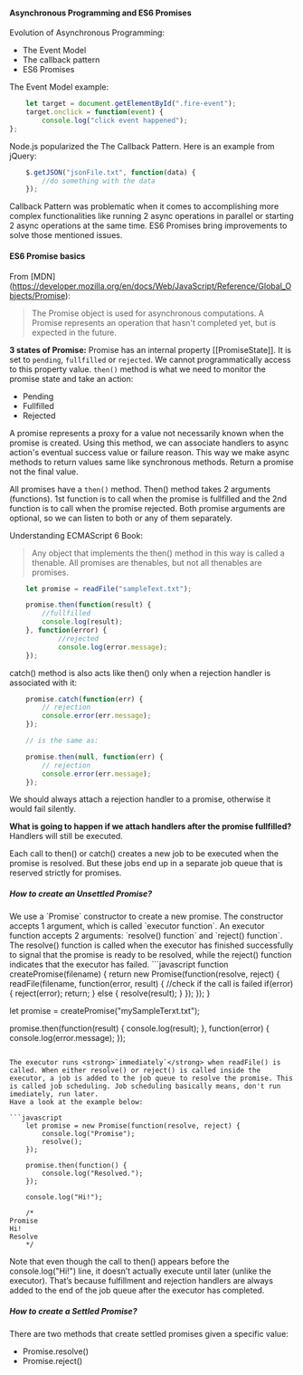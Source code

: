 <h4>Asynchronous Programming and ES6 Promises</h4>

Evolution of Asynchronous Programming:
- The Event Model
- The callback pattern
- ES6 Promises

The Event Model example:
```javascript
	let target = document.getElementById(".fire-event");
	target.onclick = function(event) {
  		console.log("click event happened");
};
```

Node.js popularized the The Callback Pattern. Here is an example from jQuery:
```javascript
	$.getJSON("jsonFile.txt", function(data) {
  		//do something with the data
	});
```
Callback Pattern was problematic when it comes to accomplishing more complex functionalities like running 2 async operations in parallel or starting 2 async operations at the same time. ES6 Promises bring improvements to solve those mentioned issues.

<h4>ES6 Promise basics</h4>

From [MDN] (https://developer.mozilla.org/en/docs/Web/JavaScript/Reference/Global_Objects/Promise):
> The Promise object is used for asynchronous computations. A Promise represents an operation that hasn't completed yet, but is expected in the future.

<strong>3 states of Promise:</strong> Promise has an internal property [[PromiseState]]. It is set to `pending`, `fullfilled` or `rejected`. We cannot programmatically access to this property value. `then()` method is what we need to monitor the promise state and take an action:
- Pending
- Fullfilled
- Rejected

A promise represents a proxy for a value not necessarily known when the promise is created. Using this method, we can associate handlers to async action's eventual success value or failure reason. This way we make async methods to return values same like synchronous methods. Return a promise not the final value.

All promises have a `then()` method. Then() method takes 2 arguments (functions). 1st function is to call when the promise is fullfilled and the 2nd function is to call when the promise rejected. Both promise arguments are optional, so we can listen to both or any of them separately.

Understanding ECMAScript 6 Book:
> Any object that implements the then() method in this way is called a thenable. All promises are thenables, but not all thenables are promises.

```javascript
	let promise = readFile("sampleText.txt");

	promise.then(function(result) {
  		//fullfilled
  		console.log(result);
	}, function(error) {
  			//rejected
  			console.log(error.message);
	});
```
catch() method is also acts like then() only when a rejection handler is associated with it:
```javascript
	promise.catch(function(err) {
    	// rejection
    	console.error(err.message);
	});

	// is the same as:

	promise.then(null, function(err) {
    	// rejection
    	console.error(err.message);
	});
```

We should always attach a rejection handler to a promise, otherwise it would fail silently.

<strong>What is going to happen if we attach handlers after the promise fullfilled?</strong>
Handlers will still be executed.

Each call to then() or catch() creates a new job to be executed when the promise is resolved. But these jobs end up in a separate job queue that is reserved strictly for promises.

<h5>How to create an Unsettled Promise?</h5>
We use a `Promise` constructor to create a new promise. The constructor accepts 1 argument, which is called `executor function`. An executor function accepts 2 arguments: `resolve() function` and `reject() function`. The resolve() function is called when the executor has finished successfully to signal that the promise is ready to be resolved, while the reject() function indicates that the executor has failed.
```javascript
	function createPromise(filename) {
  return new Promise(function(resolve, reject) {
    readFile(filename, function(error, result) {
      //check if the call is failed
      if(error) {
        reject(error);
        return;
      } else {
        resolve(result);
      }
    });
  });
}

let promise = createPromise("mySampleTerxt.txt");

promise.then(function(result) {
  console.log(result);
}, function(error) {
  console.log(error.message);
});
```

The executor runs <strong>`immediately`</strong> when readFile() is called. When either resolve() or reject() is called inside the executor, a job is added to the job queue to resolve the promise. This is called job scheduling. Job scheduling basically means, don't run imediately, run later.
Have a look at the example below:

```javascript
	let promise = new Promise(function(resolve, reject) {
    	console.log("Promise");
    	resolve();
	});

	promise.then(function() {
    	console.log("Resolved.");
	});

	console.log("Hi!");

	/*
Promise
Hi!
Resolve
	*/
```

Note that even though the call to then() appears before the console.log("Hi!") line, it doesn’t actually execute until later (unlike the executor). That’s because fulfillment and rejection handlers are always added to the end of the job queue after the executor has completed.

<h5>How to create a Settled Promise?</h5>

There are two methods that create settled promises given a specific value:
- Promise.resolve()
- Promise.reject()

